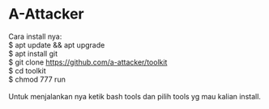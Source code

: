 # A-Attacker
Cara install nya: <br>
$ apt update && apt upgrade <br>
$ apt install git <br>
$ git clone https://github.com/a-attacker/toolkit <br>
$ cd toolkit <br>
$ chmod 777 run <br>
<br>
Untuk menjalankan nya ketik bash tools dan pilih tools yg mau kalian install.
